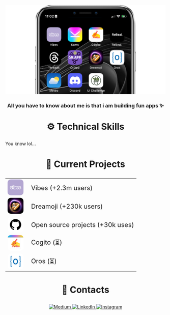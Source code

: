 
<a><img src="./iphone.png"></img></a>

<h3 align="center">All you have to know about me is that i am building fun apps ✨</h3>

# <p align="center">⚙️ Technical Skills</p>

You know lol...

# <p align="center">🤫 Current Projects</p>

<table align="center">
  <tr>
    <td>
      <a href="http://vibeswidget.com">
        <img src="vibes.png" alt="Vibes" width="50" style="border-radius: 10px; margin-right: 10px;">
      </a>
    </td>
    <td>
      <a href="http://vibeswidget.com" style="text-decoration: none;">
        <span style="font-size: 20px;">Vibes (+2.3m users)</span>
      </a>
    </td>
  </tr>
  <tr>
    <td>
      <a href="http://dreamoji.ai">
        <img src="dreamoji.png" alt="Dreamoji" width="50" style="border-radius: 10px; margin-right: 10px;">
      </a>
    </td>
    <td>
      <a href="http://dreamoji.ai" style="text-decoration: none;">
        <span style="font-size: 20px;">Dreamoji (+230k users)</span>
      </a>
    </td>
  </tr>
  <tr>
    <td>
      <a href="">
        <img src="github.png" alt="Open source projects" width="50" style="border-radius: 10px; margin-right: 10px;">
      </a>
    </td>
    <td>
      <a href="" style="text-decoration: none;">
        <span style="font-size: 20px;">Open source projects (+30k uses)</span>
      </a>
    </td>
  </tr>
  <tr>
    <td>
      <a href="http://revisio-ai.web.app">
        <img src="cogito.png" alt="Cogito" width="50" style="border-radius: 10px; margin-right: 10px;">
      </a>
    </td>
    <td>
      <a href="http://revisio-ai.web.app" style="text-decoration: none;">
        <span style="font-size: 20px;">Cogito (⏳)</span>
      </a>
    </td>
  </tr>
  <tr>
    <td>
      <a href="http://revisio-ai.web.app">
        <img src="oros.png" alt="Cogito" width="50" style="border-radius: 10px; margin-right: 10px;">
      </a>
    </td>
    <td>
      <a href="https://oros-nantes.web.app" style="text-decoration: none;">
        <span style="font-size: 20px;">Oros (⏳)</span>
      </a>
    </td>
  </tr>
</table>

# <p align="center">🔗 Contacts</p>

<p align="center">
  <a href="https://medium.com/@zkhwctb">
    <img src="https://img.shields.io/badge/medium-fff?style=for-the-badge&logo=medium&logoColor=black" alt="Medium">
  </a>
  <a href="https://www.linkedin.com/in/antoine-gonthier-029a32242">
    <img src="https://img.shields.io/badge/linkedin-0A66C2?style=for-the-badge&logo=linkedin&logoColor=white" alt="LinkedIn">
  </a>
  <a href="http://instagram.com/antoine.gtier/">
    <img src="https://img.shields.io/badge/instagram-1DA1F2?style=for-the-badge&logo=instagram&logoColor=white" alt="Instagram">
  </a>
</p>

